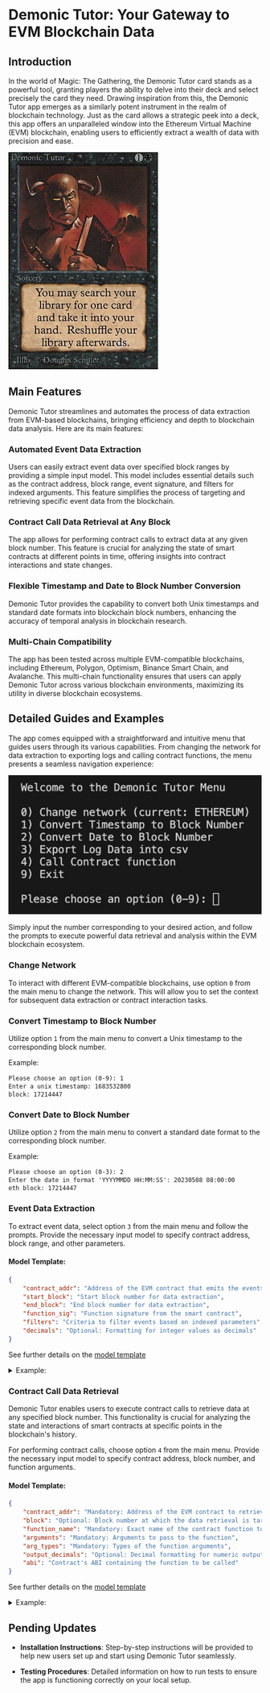 # Demonic Tutor: Your Gateway to EVM Blockchain Data

## Introduction

In the world of Magic: The Gathering, the Demonic Tutor card stands as a powerful tool, granting players the ability to delve into their deck and select precisely the card they need. Drawing inspiration from this, the Demonic Tutor app emerges as a similarly potent instrument in the realm of blockchain technology. Just as the card allows a strategic peek into a deck, this app offers an unparalleled window into the Ethereum Virtual Machine (EVM) blockchain, enabling users to efficiently extract a wealth of data with precision and ease.

![Demonic Tutor pic](https://github.com/sjuanati/demonic-tutor/blob/main/src/img/demonic-tutor.jpg)


## Main Features

Demonic Tutor streamlines and automates the process of data extraction from EVM-based blockchains, bringing efficiency and depth to blockchain data analysis. Here are its main features:

### Automated Event Data Extraction

Users can easily extract event data over specified block ranges by providing a simple input model. This model includes essential details such as the contract address, block range, event signature, and filters for indexed arguments. This feature simplifies the process of targeting and retrieving specific event data from the blockchain.

### Contract Call Data Retrieval at Any Block

The app allows for performing contract calls to extract data at any given block number. This feature is crucial for analyzing the state of smart contracts at different points in time, offering insights into contract interactions and state changes.

### Flexible Timestamp and Date to Block Number Conversion

Demonic Tutor provides the capability to convert both Unix timestamps and standard date formats into blockchain block numbers, enhancing the accuracy of temporal analysis in blockchain research.

### Multi-Chain Compatibility

The app has been tested across multiple EVM-compatible blockchains, including Ethereum, Polygon, Optimism, Binance Smart Chain, and Avalanche. This multi-chain functionality ensures that users can apply Demonic Tutor across various blockchain environments, maximizing its utility in diverse blockchain ecosystems.

## Detailed Guides and Examples

The app comes equipped with a straightforward and intuitive menu that guides users through its various capabilities. From changing the network for data extraction to exporting logs and calling contract functions, the menu presents a seamless navigation experience:

![Demonic Tutor Main Menu](https://github.com/sjuanati/demonic-tutor/blob/main/src/img/menu.jpg)

Simply input the number corresponding to your desired action, and follow the prompts to execute powerful data retrieval and analysis within the EVM blockchain ecosystem.

### Change Network
To interact with different EVM-compatible blockchains, use option `0` from the main menu to change the network. This will allow you to set the context for subsequent data extraction or contract interaction tasks.

### Convert Timestamp to Block Number

Utilize option `1` from the main menu to convert a Unix timestamp to the corresponding block number.

Example:
```
Please choose an option (0-9): 1
Enter a unix timestamp: 1683532800
block: 17214447
```

### Convert Date to Block Number

Utilize option `2` from the main menu to convert a standard date format to the corresponding block number.

Example:

```
Please choose an option (0-3): 2
Enter the date in format 'YYYYMMDD HH:MM:SS': 20230508 08:00:00
eth block: 17214447
```

### Event Data Extraction

To extract event data, select option `3` from the main menu and follow the prompts. Provide the necessary input model to specify contract address, block range, and other parameters.

#### Model Template:

```json
{
    "contract_addr": "Address of the EVM contract that emits the events to be extracted",
    "start_block": "Start block number for data extraction",
    "end_block": "End block number for data extraction",
    "function_sig": "Function signature from the smart contract",
    "filters": "Criteria to filter events based on indexed parameters",
    "decimals": "Optional: Formatting for integer values as decimals"
}
```

See further details on the [model template](https://github.com/sjuanati/demonic-tutor/blob/main/src/models/default_event.info.py)

<details>
<summary> Example: </summary>

Input Model: (in /src/models/default_event.json)

```json
{
    "contract_addr": "0xc53b9b1d3dd035259c6d414b5e790755bca5f667",
    "start_block": 17677590,
    "end_block": 17677600,
    "function_sig": "ModuleAdded (uint8[] _types, index_topic_1 bytes32 _name, index_topic_2 address _moduleFactory, address _module, uint256 _moduleCost, uint256 _budget, bytes32 _label, bool _archived)",
    "filters": {
        "_name": null,
        "_moduleFactory": "0x5fafcfc0afd80d2f95133170172b045024ca8fd1"
    },
    "decimals": {
        "_types": 0,
        "_name": null,
        "_moduleFactory": null,
        "_module": null,
        "_moduleCost": 0,
        "_budget": 18,
        "_label": null,
        "_archived": null 
    }
}
```

Output Data:

```json
[
    {
        "txn_hash": "0xcd793c8125bcedae28b0862b283ddcae371ced8488ae2a6f975a68baef98c082",
        "block_num": 17677591,
        "_name": "47656e6572616c5472616e736665724d616e6167657200000000000000000000",
        "_moduleFactory": "0x5fafcfc0afd80d2f95133170172b045024ca8fd1",
        "_types": [2, 6],
        "_module": "0xfd326f612997251c736f781b38392fc86aa8243a",
        "_moduleCost": 0,
        "_moduleBudget": 0.0,
        "_label": "0000000000000000000000000000000000000000000000000000000000000000",
        "_archived": false
    }
]
```

Output CSV file: (in /src/data/default_event.csv)

```csv
txn_hash,block_num,_name,_moduleFactory,_types,_module,_moduleCost,_budget,_label,_archived
0xcd793c8125bcedae28b0862b283ddcae371ced8488ae2a6f975a68baef98c082,17677591,47656e6572616c5472616e736665724d616e6167657200000000000000000000,0x5fafcfc0afd80d2f95133170172b045024ca8fd1,"[2, 6]",0xfd326f612997251c736f781b38392fc86aa8243a,0,0.0,0000000000000000000000000000000000000000000000000000000000000000,False

```
</details>

### Contract Call Data Retrieval

Demonic Tutor enables users to execute contract calls to retrieve data at any specified block number. This functionality is crucial for analyzing the state and interactions of smart contracts at specific points in the blockchain's history.

For performing contract calls, choose option `4` from the main menu. Provide the necessary input model to specify contract address, block number, and function arguments.

#### Model Template:

```json
{
    "contract_addr": "Mandatory: Address of the EVM contract to retrieve data from",
    "block": "Optional: Block number at which the data retrieval is targeted",
    "function_name": "Mandatory: Exact name of the contract function to be called",
    "arguments": "Mandatory: Arguments to pass to the function",
    "arg_types": "Mandatory: Types of the function arguments",
    "output_decimals": "Optional: Decimal formatting for numeric outputs",
    "abi": "Contract's ABI containing the function to be called"
}
```

See further details on the [model template](https://github.com/sjuanati/demonic-tutor/blob/main/src/models/default_call.info.py)

<details>
<summary>Example:</summary>

Input Model: (in /src/models/default_call.json)

```json
{
    "contract_addr": "0x19A07afE97279cb6de1c9E73A13B7b0b63F7E67A",
    "block": 18564560,
    "function_name": "pnlDistribution",
    "arguments": {},
    "arg_types": {},
    "output_decimals": {
        "newTrancheBalances": 18,
        "profit": 18,
        "loss": 18
    },
    "abi": [ ... ]
}
```

Outut data:

```json
{
    "newTrancheBalances": [
        576818.9599763307,
        2498269.4616636974
    ],
    "profit": 14.780158785013175,
    "loss": 0
}
```
</details>

## Pending Updates

- **Installation Instructions**: Step-by-step instructions will be provided to help new users set up and start using Demonic Tutor seamlessly.

- **Testing Procedures**: Detailed information on how to run tests to ensure the app is functioning correctly on your local setup.